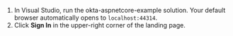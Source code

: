 1. In Visual Studio, run the okta-aspnetcore-example solution. Your default browser automatically opens to `localhost:44314`.
2. Click **Sign In** in the upper-right corner of the <StackSelector snippet="applang" noSelector inline /> landing page.
